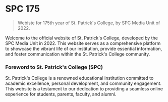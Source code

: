 # SPC 175

> Webiste for 175th year of St. Patrick's College, by SPC Media Unit of 2022.

Welcome to the official website of St. Patrick's College, developed by the SPC Media Unit in 2022. This website serves as a comprehensive platform to showcase the vibrant life of our institution, provide essential information, and foster communication within the St. Patrick's College community.

### Foreword to St. Patrick's College (SPC)

St. Patrick's College is a renowned educational institution committed to academic excellence, personal development, and community engagement. This website is a testament to our dedication to providing a seamless online experience for students, parents, faculty, and alumni.

